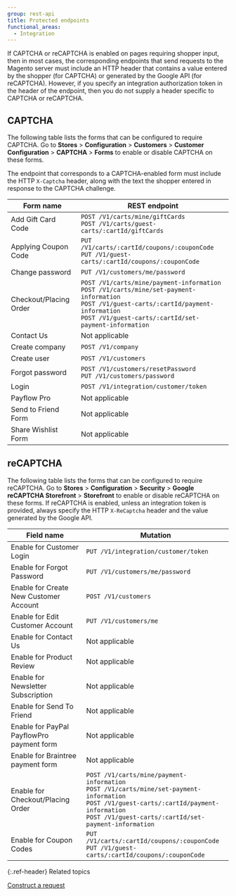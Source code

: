 ```yaml
---
group: rest-api
title: Protected endpoints
functional_areas:
  - Integration
---
```


If CAPTCHA or reCAPTCHA is enabled on pages requiring shopper input, then in most cases, the corresponding endpoints that send requests to the Magento server must include an HTTP header that contains a value entered by the shopper (for CAPTCHA) or generated by the Google API (for reCAPTCHA). However, if you specify an integration authorization token in the header of the endpoint, then you do not supply a header specific to CAPTCHA or reCAPTCHA.

## CAPTCHA

The following table lists the forms that can be configured to require CAPTCHA. Go to **Stores** > **Configuration** > **Customers** > **Customer Configuration** > **CAPTCHA** > **Forms** to enable or disable CAPTCHA on these forms.

The endpoint that corresponds to a CAPTCHA-enabled form must include the HTTP `X-Captcha` header, along with the text the shopper entered in response to the CAPTCHA challenge.

Form name | REST endpoint
--- | ---
Add Gift Card Code | `POST /V1/carts/mine/giftCards` <br/>`POST /V1/carts/guest-carts/:cartId/giftCards`
Applying Coupon Code | `PUT /V1/carts/:cartId/coupons/:couponCode` <br/>`PUT /V1/guest-carts/:cartId/coupons/:couponCode`
Change password | `PUT /V1/customers/me/password`
Checkout/Placing Order | `POST /V1/carts/mine/payment-information` <br/>`POST /V1/carts/mine/set-payment-information` <br/>`POST /V1/guest-carts/:cartId/payment-information` <br/>`POST /V1/guest-carts/:cartId/set-payment-information`
Contact Us | Not applicable
Create company | `POST /V1/company`
Create user | `POST /V1/customers`
Forgot password | `POST /V1/customers/resetPassword`<br/>`PUT /V1/customers/password`
Login | `POST /V1/integration/customer/token`
Payflow Pro | Not applicable
Send to Friend Form | Not applicable
Share Wishlist Form | Not applicable

## reCAPTCHA

The following table lists the forms that can be configured to require reCAPTCHA. Go to **Stores** > **Configuration** > **Security** > **Google reCAPTCHA Storefront** > **Storefront** to enable or disable reCAPTCHA on these forms. If reCAPTCHA is enabled, unless an integration token is provided, always specify the HTTP `X-ReCaptcha` header and the value generated by the Google API.

Field name | Mutation
--- | ---
Enable for Customer Login | `PUT /V1/integration/customer/token`
Enable for Forgot Password | `PUT /V1/customers/me/password`
Enable for Create New Customer Account | `POST /V1/customers`
Enable for Edit Customer Account | `PUT /V1/customers/me`
Enable for Contact Us | Not applicable
Enable for Product Review | Not applicable
Enable for Newsletter Subscription | Not applicable
Enable for Send To Friend | Not applicable
Enable for PayPal PayflowPro payment form | Not applicable
Enable for Braintree payment form | Not applicable
Enable for Checkout/Placing Order | `POST /V1/carts/mine/payment-information` <br/>`POST /V1/carts/mine/set-payment-information` <br/>`POST /V1/guest-carts/:cartId/payment-information` <br/>`POST /V1/guest-carts/:cartId/set-payment-information`
Enable for Coupon Codes | `PUT /V1/carts/:cartId/coupons/:couponCode` <br/>`PUT /V1/guest-carts/:cartId/coupons/:couponCode`

{:.ref-header}
Related topics

[Construct a request]({{page.baseurl}}/get-started/gs-web-api-request.html)
